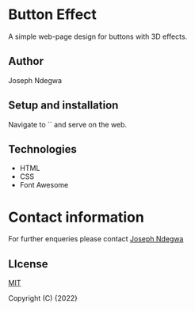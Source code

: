 # Button Effect

A simple web-page design for buttons with 3D effects.

## Author
Joseph Ndegwa

## Setup and installation
Navigate to `` and serve on the web.

## Technologies
* HTML
* CSS
* Font Awesome






# Contact information
For further enqueries please contact
 [Joseph Ndegwa](https://github.com/JosephNdegwa)

## LIcense
 [MIT](https://choosealicense.com/licenses/mit/)

 Copyright (C) {2022}